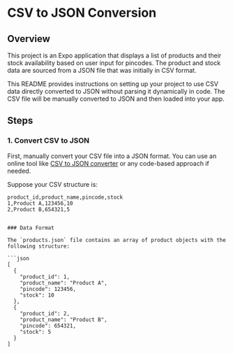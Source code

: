 # CSV to JSON Conversion

## Overview

This project is an Expo application that displays a list of products and their stock availability based on user input for pincodes. The product and stock data are sourced from a JSON file that was initially in CSV format.

This README provides instructions on setting up your project to use CSV data directly converted to JSON without parsing it dynamically in code. The CSV file will be manually converted to JSON and then loaded into your app.


## Steps

### 1. Convert CSV to JSON

First, manually convert your CSV file into a JSON format. You can use an online tool like [CSV to JSON converter](#) or any code-based approach if needed. 

Suppose your CSV structure is:

```csv
product_id,product_name,pincode,stock
1,Product A,123456,10
2,Product B,654321,5


### Data Format

The `products.json` file contains an array of product objects with the following structure:

```json
[
  {
    "product_id": 1,
    "product_name": "Product A",
    "pincode": 123456,
    "stock": 10
  },
  {
    "product_id": 2,
    "product_name": "Product B",
    "pincode": 654321,
    "stock": 5
  }
]

